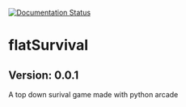 [![Documentation Status](https://readthedocs.org/projects/flatsurvival/badge/?version=latest)](https://flatsurvival.readthedocs.io/en/latest/?badge=latest)
# flatSurvival
## Version: 0.0.1
 A top down surival game made with python arcade
